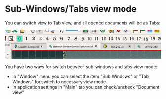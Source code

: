 # Sub-Windows/Tabs view mode

You can switch view to Tab view, and all opened documents will be as Tabs:

![Tabs](screenshots/Interface/TabView.png)



You have two ways for switch between sub-windows and tabs view mode:
* In "Window" menu you can select the item "Sub Windows" or
"Tab Windows" for switch to necessary view mode
* In application settings in "Main" tab you can check/uncheck
"Document view"
